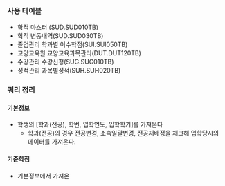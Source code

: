 
### 사용 테이블 

- 학적 마스터 (SUD.SUD010TB)
- 학적 변동내역(SUD.SUD030TB)
- 졸업관리 학과별 이수학점(SUI.SUI050TB)
- 교양교육원 교양교육과목관리(DUT.DUT120TB)
- 수강관리 수강신청(SUG.SUG010TB)
- 성적관리 과목별성적(SUH.SUH020TB)


### 쿼리 정리
#### 기본정보
-  학생의 \[학과(전공), 학번, 입학연도, 입학학기\]를 가져온다
	- 학과(전공)의 경우 전공변경, 소속일괄변경, 전공재배정을 체크해 입학당시의 데이터를 가져온다.

#### 기준학점
- 기본정보에서 가져온 